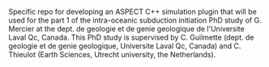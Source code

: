 Specific repo for developing an ASPECT C++ simulation plugin that will be used for the part 1 
of the intra-oceanic subduction initiation PhD study of G. Mercier at the dept. de geologie et de
genie geologique de l'Universite Laval Qc, Canada. This PhD study is supervised by C. Guilmette
(dept. de geologie et de genie geologique, Universite Laval Qc, Canada) and C. Thieulot
(Earth Sciences, Utrecht university, the Netherlands).
